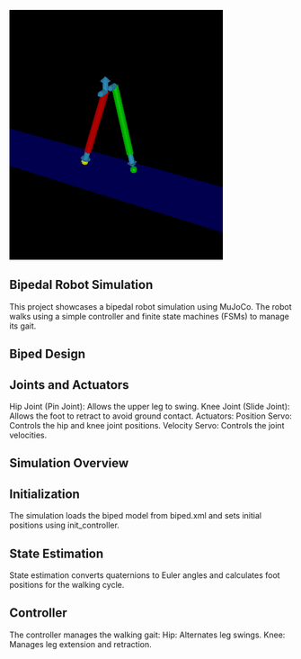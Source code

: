 ![Bipedal Robot Simulation](https://github.com/Mahdi-Torabi1997/Mujoco-simulation/blob/main/mujoco.png?raw=true)

## Bipedal Robot Simulation
This project showcases a bipedal robot simulation using MuJoCo. The robot walks using a simple controller and finite state machines (FSMs) to manage its gait.
## Biped Design
## Joints and Actuators
Hip Joint (Pin Joint): Allows the upper leg to swing.
Knee Joint (Slide Joint): Allows the foot to retract to avoid ground contact.
Actuators:
Position Servo: Controls the hip and knee joint positions.
Velocity Servo: Controls the joint velocities.
## Simulation Overview
## Initialization
The simulation loads the biped model from biped.xml and sets initial positions using init_controller.
## State Estimation
State estimation converts quaternions to Euler angles and calculates foot positions for the walking cycle.
## Controller
The controller manages the walking gait:
Hip: Alternates leg swings.
Knee: Manages leg extension and retraction.


